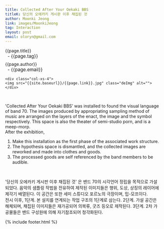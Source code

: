 ```yaml
---
title: Collected After Your Oekaki BBS
titleK: 당신의 오에카키 게시판 이후 채집된 것
author: Moonki Jeong
link: images/MoonkiJeong
tag: Interaction
layout: post
email: oloryn@gmail.com
---	
```


<div class="container">

<div class="deDep">
{{page.title}}<br>
<p style="font-size:15px; margin:0px; padding:0px 0px 0px 8px; margin:0px 0px 8px 0px;">- {{page.tag}}</p>
{{page.author}}<br>
<p style="font-size:15px; margin:0px; padding:0px 0px 0px 8px;">- {{page.email}}</p>
</div>


<div class="row" class="imgcolor">
	
	<div class="col-xs-4">
	<img src="{{site.baseurl}}/{{page.link}}.jpg" class="deImg" alt=""></div>
	
</div>
<br>

<div class="det lato">



'Collected After Your Oekaki BBS’ was installed to found the visual language of band 70. The images produced by appropriating sampling method of music are arranged on the layers of the enact, the image and the symbol respectively. This space is also the theater of semi-studio porn, and is a meep-morp.
<br>
After the exhibition,
1. Make this installation as the first phase of the associated work structure.
2. The hypothesis space is dismantled, and the collected images are reworked and made into clothes and goods.
3. The processed goods are self referenced by the band members to be audible.
 


</div>

<br>

<div class="noto">

'당신의 오에카키 게시판 이후 채집된 것' 은 밴드 70의 시각언어 정립을 목적으로 가설되었다. 음악의 샘플링 작법을 전유하여 제작된 이미지들은 행위, 도상, 상징의 레이어에 제각기 배열된다. 이 공간은 또한 세미 스튜디오 포르노의 극장이며, 밉-모프이다.
<br>
전시 이후,
1단계. 본 설치를 연계되는 작업 구조의 1단계로 삼는다.
2단계. 가설 공간은 해체되며, 채집된 이미지들은 재가공되어 의복류, 굿즈 등오로 제작된다. 
3단계. 2차 가공물들은 밴드 구성원에 의해 자기참조되어 청각화된다.


</div>


	

</div> 

{% include footer.html %}